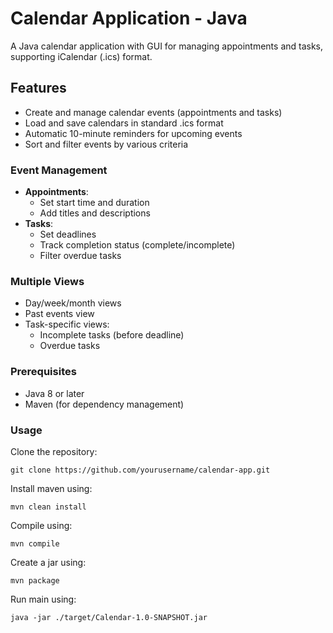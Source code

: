 # Calendar Application - Java

A Java calendar application with GUI for managing appointments and tasks, supporting iCalendar (.ics) format.

## Features
- Create and manage calendar events (appointments and tasks)
- Load and save calendars in standard .ics format
- Automatic 10-minute reminders for upcoming events
- Sort and filter events by various criteria

### Event Management
- **Appointments**:
  - Set start time and duration
  - Add titles and descriptions
- **Tasks**:
  - Set deadlines
  - Track completion status (complete/incomplete)
  - Filter overdue tasks

### Multiple Views
- Day/week/month views
- Past events view
- Task-specific views:
  - Incomplete tasks (before deadline)
  - Overdue tasks

### Prerequisites
- Java 8 or later
- Maven (for dependency management)

### Usage
Clone the repository:
```
git clone https://github.com/yourusername/calendar-app.git
```

Install maven using:

```
mvn clean install
```

Compile using:

```
mvn compile
```

Create a jar using:

```
mvn package
```

Run main using:

```
java -jar ./target/Calendar-1.0-SNAPSHOT.jar
```
